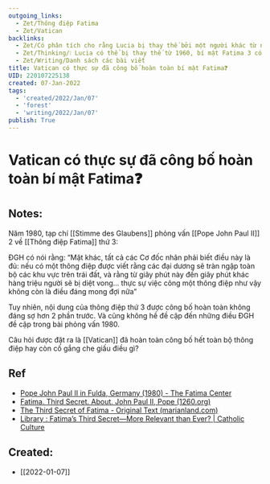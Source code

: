 ```yaml
---
outgoing_links:
  - Zet/Thông điệp Fatima
  - Zet/Vatican
backlinks:
  - Zet/Có phân tích cho rằng Lucia bị thay thế bởi một người khác từ năm 1960
  - Zet/Thinking/❕ Lucia có thể bị thay thế từ 1960, bí mật Fatima 3 có thể không đúng
  - Zet/Writing/Danh sách các bài viết
title: Vatican có thực sự đã công bố hoàn toàn bí mật Fatima❓
UID: 220107225138
created: 07-Jan-2022
tags:
  - 'created/2022/Jan/07'
  - 'forest'
  - 'writing/2022/Jan/07'
publish: True
---
```

# Vatican có thực sự đã công bố hoàn toàn bí mật Fatima❓

## Notes:
Năm 1980, tạp chí [[Stimme des Glaubens]] phỏng vấn [[Pope John Paul II]] 2 về [[Thông điệp Fatima]] thứ 3:

ĐGH có nói rằng: “Mặt khác, tất cả các Cơ đốc nhân phải biết điều này là đủ: nếu có một thông điệp được viết rằng các đại dương sẽ tràn ngập toàn bộ các khu vực trên trái đất, và rằng từ giây phút này đến giây phút khác hàng triệu người sẽ bị diệt vong... thực sự việc công một thông điệp như vậy không còn là điều đáng mong đợi nữa”

Tuy nhiên, nội dung của thông điệp thứ 3 được công bố hoàn toàn không đáng sợ hơn 2 phần trước. Và cũng không hề đề cập đến những điều ĐGH đề cập trong bài phỏng vấn 1980.

Câu hỏi được đặt ra là [[Vatican]] đã hoàn toàn công bố hết toàn bộ thông điệp hay còn cố gắng che giấu điều gì?

## Ref
- [Pope John Paul II in Fulda, Germany (1980) - The Fatima Center](https://fatima.org/about/the-third-secret/pope-john-paul-ii-in-fulda-germany-1980/)
- [Fatima. Third Secret. About. John Paul II, Pope (1260.org)](http://www.1260.org/Mary/Apparitions_Fatima/Fatima_3rd_Secret_About_John_Paul_II_en.htm)
- [The Third Secret of Fatima - Original Text (marianland.com)](https://www.marianland.com/thirdsec.html)
- [Library : Fatima’s Third Secret—More Relevant than Ever? | Catholic Culture](https://www.catholicculture.org/culture/library/view.cfm?recnum=11967)

## Created:
- [[2022-01-07]]

